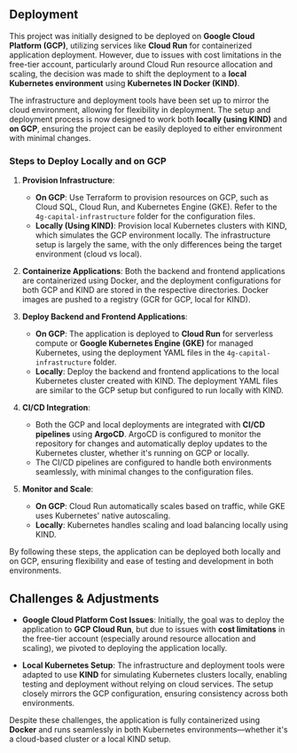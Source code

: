 ## Deployment

This project was initially designed to be deployed on **Google Cloud Platform (GCP)**, utilizing services like **Cloud Run** for containerized application deployment. However, due to issues with cost limitations in the free-tier account, particularly around Cloud Run resource allocation and scaling, the decision was made to shift the deployment to a **local Kubernetes environment** using **Kubernetes IN Docker (KIND)**. 

The infrastructure and deployment tools have been set up to mirror the cloud environment, allowing for flexibility in deployment. The setup and deployment process is now designed to work both **locally (using KIND)** and **on GCP**, ensuring the project can be easily deployed to either environment with minimal changes.

### Steps to Deploy Locally and on GCP

1. **Provision Infrastructure**:
   - **On GCP**: Use Terraform to provision resources on GCP, such as Cloud SQL, Cloud Run, and Kubernetes Engine (GKE). Refer to the `4g-capital-infrastructure` folder for the configuration files.
   - **Locally (Using KIND)**: Provision local Kubernetes clusters with KIND, which simulates the GCP environment locally. The infrastructure setup is largely the same, with the only differences being the target environment (cloud vs local).

2. **Containerize Applications**: Both the backend and frontend applications are containerized using Docker, and the deployment configurations for both GCP and KIND are stored in the respective directories. Docker images are pushed to a registry (GCR for GCP, local for KIND).

3. **Deploy Backend and Frontend Applications**:
   - **On GCP**: The application is deployed to **Cloud Run** for serverless compute or **Google Kubernetes Engine (GKE)** for managed Kubernetes, using the deployment YAML files in the `4g-capital-infrastructure` folder.
   - **Locally**: Deploy the backend and frontend applications to the local Kubernetes cluster created with KIND. The deployment YAML files are similar to the GCP setup but configured to run locally with KIND.

4. **CI/CD Integration**:
   - Both the GCP and local deployments are integrated with **CI/CD pipelines** using **ArgoCD**. ArgoCD is configured to monitor the repository for changes and automatically deploy updates to the Kubernetes cluster, whether it's running on GCP or locally.
   - The CI/CD pipelines are configured to handle both environments seamlessly, with minimal changes to the configuration files.

5. **Monitor and Scale**:
   - **On GCP**: Cloud Run automatically scales based on traffic, while GKE uses Kubernetes' native autoscaling.
   - **Locally**: Kubernetes handles scaling and load balancing locally using KIND.

By following these steps, the application can be deployed both locally and on GCP, ensuring flexibility and ease of testing and development in both environments.

## Challenges & Adjustments

- **Google Cloud Platform Cost Issues**: Initially, the goal was to deploy the application to **GCP Cloud Run**, but due to issues with **cost limitations** in the free-tier account (especially around resource allocation and scaling), we pivoted to deploying the application locally.
  
- **Local Kubernetes Setup**: The infrastructure and deployment tools were adapted to use **KIND** for simulating Kubernetes clusters locally, enabling testing and deployment without relying on cloud services. The setup closely mirrors the GCP configuration, ensuring consistency across both environments.

Despite these challenges, the application is fully containerized using **Docker** and runs seamlessly in both Kubernetes environments—whether it's a cloud-based cluster or a local KIND setup.

